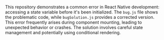 This repository demonstrates a common error in React Native development: accessing a state variable before it's been initialized.  The `bug.js` file shows the problematic code, while `bugSolution.js` provides a corrected version.  This error frequently arises during component mounting, leading to unexpected behavior or crashes. The solution involves careful state management and potentially using conditional rendering.
